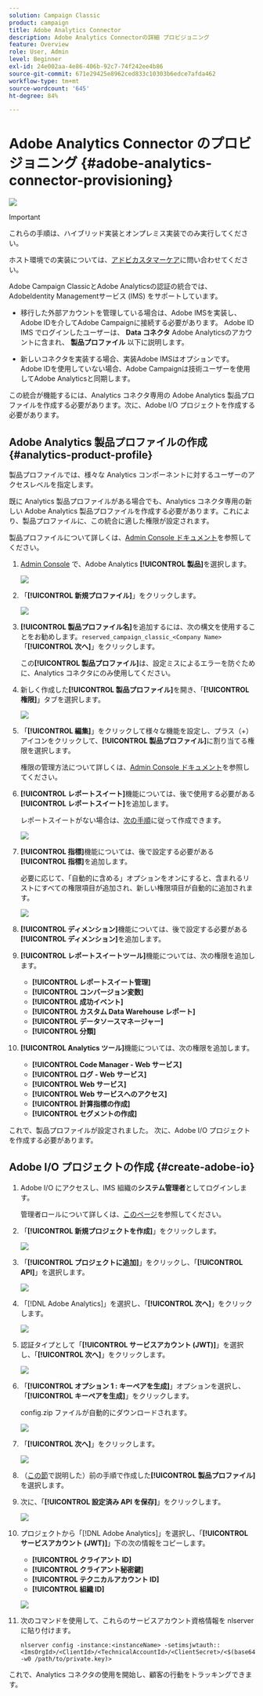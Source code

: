 ```yaml
---
solution: Campaign Classic
product: campaign
title: Adobe Analytics Connector
description: Adobe Analytics Connectorの詳細 プロビジョニング
feature: Overview
role: User, Admin
level: Beginner
exl-id: 24e002aa-4e86-406b-92c7-74f242ee4b86
source-git-commit: 671e29425e8962ced833c10303b6edce7afda462
workflow-type: tm+mt
source-wordcount: '645'
ht-degree: 84%

---
```


# Adobe Analytics Connector のプロビジョニング {#adobe-analytics-connector-provisioning}

![](../../assets/v7-only.svg)

>[!IMPORTANT]
>
> これらの手順は、ハイブリッド実装とオンプレミス実装でのみ実行してください。
>
>ホスト環境での実装については、[アドビカスタマーケア](https://helpx.adobe.com/jp/enterprise/admin-guide.html/enterprise/using/support-for-experience-cloud.ug.html)に問い合わせてください。

Adobe Campaign ClassicとAdobe Analyticsの認証の統合では、AdobeIdentity Managementサービス (IMS) をサポートしています。

* 移行した外部アカウントを管理している場合は、Adobe IMSを実装し、Adobe IDを介してAdobe Campaignに接続する必要があります。 Adobe ID IMS でログインしたユーザーは、 **Data コネクタ** Adobe Analyticsのアカウントに含まれ、 **製品プロファイル** 以下に説明します。

* 新しいコネクタを実装する場合、実装Adobe IMSはオプションです。 Adobe IDを使用していない場合、Adobe Campaignは技術ユーザーを使用してAdobe Analyticsと同期します。

この統合が機能するには、Analytics コネクタ専用の Adobe Analytics 製品プロファイルを作成する必要があります。次に、Adobe I/O プロジェクトを作成する必要があります。

## Adobe Analytics 製品プロファイルの作成 {#analytics-product-profile}

製品プロファイルでは、様々な Analytics コンポーネントに対するユーザーのアクセスレベルを指定します。

既に Analytics 製品プロファイルがある場合でも、Analytics コネクタ専用の新しい Adobe Analytics 製品プロファイルを作成する必要があります。これにより、製品プロファイルに、この統合に適した権限が設定されます。

製品プロファイルについて詳しくは、[Admin Console ドキュメント](https://helpx.adobe.com/mt/enterprise/admin-guide.html)を参照してください。

1. [Admin Console](https://adminconsole.adobe.com/) で、Adobe Analytics **[!UICONTROL 製品]**&#x200B;を選択します。

   ![](assets/do-not-localize/triggers_1.png)

1. 「**[!UICONTROL 新規プロファイル]**」をクリックします。

   ![](assets/do-not-localize/triggers_2.png)

1. **[!UICONTROL 製品プロファイル名]**&#x200B;を追加するには、次の構文を使用することをお勧めします。`reserved_campaign_classic_<Company Name>`「**[!UICONTROL 次へ]**」をクリックします。

   この&#x200B;**[!UICONTROL 製品プロファイル]**&#x200B;は、設定ミスによるエラーを防ぐために、Analytics コネクタにのみ使用してください。

1. 新しく作成した&#x200B;**[!UICONTROL 製品プロファイル]**&#x200B;を開き、「**[!UICONTROL 権限]**」タブを選択します。

   ![](assets/do-not-localize/triggers_3.png)

1. 「**[!UICONTROL 編集]**」をクリックして様々な機能を設定し、プラス（+）アイコンをクリックして、**[!UICONTROL 製品プロファイル]**&#x200B;に割り当てる権限を選択します。

   権限の管理方法について詳しくは、[Admin Console ドキュメント](https://helpx.adobe.com/mt/enterprise/using/manage-permissions-and-roles.html)を参照してください。

1. **[!UICONTROL レポートスイート]**&#x200B;機能については、後で使用する必要がある&#x200B;**[!UICONTROL レポートスイート]**&#x200B;を追加します。

   レポートスイートがない場合は、[次の手順](../../platform/using/adobe-analytics-connector.md#report-suite-analytics)に従って作成できます。

   ![](assets/do-not-localize/triggers_4.png)

1. **[!UICONTROL 指標]**&#x200B;機能については、後で設定する必要がある&#x200B;**[!UICONTROL 指標]**&#x200B;を追加します。

   必要に応じて、「自動的に含める」オプションをオンにすると、含まれるリストにすべての権限項目が追加され、新しい権限項目が自動的に追加されます。

   ![](assets/do-not-localize/triggers_13.png)

1. **[!UICONTROL ディメンション]**&#x200B;機能については、後で設定する必要がある&#x200B;**[!UICONTROL ディメンション]**&#x200B;を追加します。

1. **[!UICONTROL レポートスイートツール]**&#x200B;機能については、次の権限を追加します。

   * **[!UICONTROL レポートスイート管理]**
   * **[!UICONTROL コンバージョン変数]**
   * **[!UICONTROL 成功イベント]**
   * **[!UICONTROL カスタム Data Warehouse レポート]**
   * **[!UICONTROL データソースマネージャー]**
   * **[!UICONTROL 分類]**

1. **[!UICONTROL Analytics ツール]**&#x200B;機能については、次の権限を追加します。

   * **[!UICONTROL Code Manager - Web サービス]**
   * **[!UICONTROL ログ - Web サービス]**
   * **[!UICONTROL Web サービス]**
   * **[!UICONTROL Web サービスへのアクセス]**
   * **[!UICONTROL 計算指標の作成]**
   * **[!UICONTROL セグメントの作成]**

これで、製品プロファイルが設定されました。 次に、Adobe I/O プロジェクトを作成する必要があります。

## Adobe I/O プロジェクトの作成 {#create-adobe-io}

1. Adobe I/O にアクセスし、IMS 組織の&#x200B;**システム管理者**&#x200B;としてログインします。

   管理者ロールについて詳しくは、[このページ](https://helpx.adobe.com/jp/enterprise/using/admin-roles.html)を参照してください。

1. 「**[!UICONTROL 新規プロジェクトを作成]**」をクリックします。

   ![](assets/do-not-localize/triggers_5.png)

1. 「**[!UICONTROL プロジェクトに追加]**」をクリックし、「**[!UICONTROL API]**」を選択します。

   ![](assets/do-not-localize/triggers_6.png)

1. 「[!DNL Adobe Analytics]」を選択し、「**[!UICONTROL 次へ]**」をクリックします。

   ![](assets/do-not-localize/triggers_7.png)

1. 認証タイプとして「**[!UICONTROL サービスアカウント (JWT)]**」を選択し、「**[!UICONTROL 次へ]**」をクリックします。

   ![](assets/do-not-localize/triggers_8.png)

1. 「**[!UICONTROL オプション 1 : キーペアを生成]**」オプションを選択し、「**[!UICONTROL キーペアを生成]**」をクリックします。

   config.zip ファイルが自動的にダウンロードされます。

   ![](assets/do-not-localize/triggers_9.png)

1. 「**[!UICONTROL 次へ]**」をクリックします。

   ![](assets/do-not-localize/triggers_10.png)

1. （[この節](#analytics-product-profile)で説明した）前の手順で作成した&#x200B;**[!UICONTROL 製品プロファイル]**&#x200B;を選択します。

1. 次に、「**[!UICONTROL 設定済み API を保存]**」をクリックします。

   ![](assets/do-not-localize/triggers_11.png)

1. プロジェクトから「[!DNL Adobe Analytics]」を選択し、「**[!UICONTROL サービスアカウント (JWT)]**」下の次の情報をコピーします。

   * **[!UICONTROL クライアント ID]**
   * **[!UICONTROL クライアント秘密鍵]**
   * **[!UICONTROL テクニカルアカウント ID]**
   * **[!UICONTROL 組織 ID]**

   ![](assets/do-not-localize/triggers_12.png)

1. 次のコマンドを使用して、これらのサービスアカウント資格情報を nlserver に貼り付けます。

   ```
   nlserver config -instance:<instanceName> -setimsjwtauth::<ImsOrgId>/<ClientId>/<TechnicalAccountId>/<ClientSecret>/<$(base64 -w0 /path/to/private.key)>
   ```

これで、Analytics コネクタの使用を開始し、顧客の行動をトラッキングできます。
